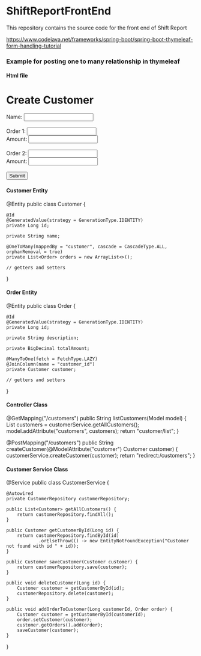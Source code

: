 # ShiftReportFrontEnd
This repository contains the source code for the front end of Shift Report 

https://www.codejava.net/frameworks/spring-boot/spring-boot-thymeleaf-form-handling-tutorial



### Example for posting one to many relationship in thymeleaf

#### Html file

<!DOCTYPE html>
<html xmlns:th="http://www.thymeleaf.org">
<head>
	<title>Create Customer</title>
</head>
<body>
	<h1>Create Customer</h1>
	<form th:object="${customer}" method="post">
		<label for="name">Name:</label>
		<input type="text" id="name" name="name" th:field="*{name}" required><br><br>
		<label for="order1">Order 1:</label>
		<input type="text" id="order1" name="orders[0].description" th:field="*{orders[0].description}" required><br>
		<label for="amount1">Amount:</label>
		<input type="number" id="amount1" name="orders[0].totalAmount" th:field="*{orders[0].totalAmount}" required><br><br>
		<label for="order2">Order 2:</label>
		<input type="text" id="order2" name="orders[1].description" th:field="*{orders[1].description}" required><br>
		<label for="amount2">Amount:</label>
		<input type="number" id="amount2" name="orders[1].totalAmount" th:field="*{orders[1].totalAmount}" required><br><br>
		<input type="submit" value="Submit">
	</form>
</body>
</html>


#### Customer Entity

@Entity
public class Customer {

    @Id
    @GeneratedValue(strategy = GenerationType.IDENTITY)
    private Long id;

    private String name;

    @OneToMany(mappedBy = "customer", cascade = CascadeType.ALL, orphanRemoval = true)
    private List<Order> orders = new ArrayList<>();

    // getters and setters

}

#### Order Entity

@Entity
public class Order {

    @Id
    @GeneratedValue(strategy = GenerationType.IDENTITY)
    private Long id;

    private String description;

    private BigDecimal totalAmount;

    @ManyToOne(fetch = FetchType.LAZY)
    @JoinColumn(name = "customer_id")
    private Customer customer;

    // getters and setters

}

#### Controller Class

@GetMapping("/customers")
public String listCustomers(Model model) {
    List<Customer> customers = customerService.getAllCustomers();
    model.addAttribute("customers", customers);
    return "customer/list";
}

@PostMapping("/customers")
public String createCustomer(@ModelAttribute("customer") Customer customer) {
    customerService.createCustomer(customer);
    return "redirect:/customers";
}
  
#### Customer Service Class
  
@Service
public class CustomerService {

    @Autowired
    private CustomerRepository customerRepository;

    public List<Customer> getAllCustomers() {
        return customerRepository.findAll();
    }

    public Customer getCustomerById(Long id) {
        return customerRepository.findById(id)
                .orElseThrow(() -> new EntityNotFoundException("Customer not found with id " + id));
    }

    public Customer saveCustomer(Customer customer) {
        return customerRepository.save(customer);
    }

    public void deleteCustomer(Long id) {
        Customer customer = getCustomerById(id);
        customerRepository.delete(customer);
    }

    public void addOrderToCustomer(Long customerId, Order order) {
        Customer customer = getCustomerById(customerId);
        order.setCustomer(customer);
        customer.getOrders().add(order);
        saveCustomer(customer);
    }

}

  
 






















